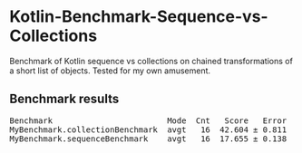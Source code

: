 # Kotlin-Benchmark-Sequence-vs-Collections
Benchmark of Kotlin sequence vs collections on chained transformations of a short list of objects. Tested for my own amusement.

## Benchmark results
<pre>
Benchmark                        Mode  Cnt   Score   Error  Units
MyBenchmark.collectionBenchmark  avgt   16  42.604 ± 0.811  ms/op
MyBenchmark.sequenceBenchmark    avgt   16  17.655 ± 0.138  ms/op
</pre>
